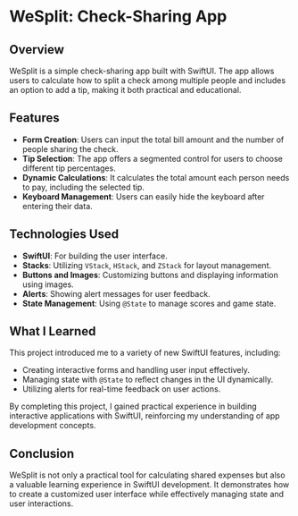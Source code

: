 # WeSplit: Check-Sharing App

## Overview
WeSplit is a simple check-sharing app built with SwiftUI. The app allows users to calculate how to split a check among multiple people and includes an option to add a tip, making it both practical and educational.

## Features
- **Form Creation**: Users can input the total bill amount and the number of people sharing the check.
- **Tip Selection**: The app offers a segmented control for users to choose different tip percentages.
- **Dynamic Calculations**: It calculates the total amount each person needs to pay, including the selected tip.
- **Keyboard Management**: Users can easily hide the keyboard after entering their data.

## Technologies Used
- **SwiftUI**: For building the user interface.
- **Stacks**: Utilizing `VStack`, `HStack`, and `ZStack` for layout management.
- **Buttons and Images**: Customizing buttons and displaying information using images.
- **Alerts**: Showing alert messages for user feedback.
- **State Management**: Using `@State` to manage scores and game state.

## What I Learned
This project introduced me to a variety of new SwiftUI features, including:
- Creating interactive forms and handling user input effectively.
- Managing state with `@State` to reflect changes in the UI dynamically.
- Utilizing alerts for real-time feedback on user actions.

By completing this project, I gained practical experience in building interactive applications with SwiftUI, reinforcing my understanding of app development concepts.

## Conclusion
WeSplit is not only a practical tool for calculating shared expenses but also a valuable learning experience in SwiftUI development. It demonstrates how to create a customized user interface while effectively managing state and user interactions.
